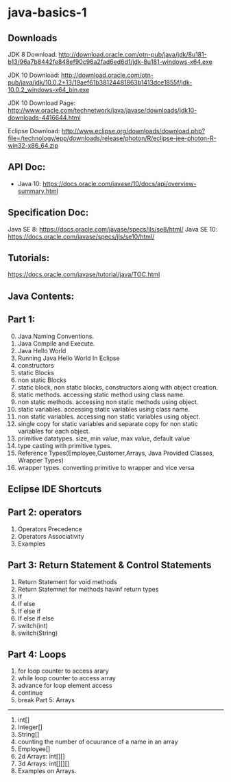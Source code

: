 # java-basics-1

Downloads
------------------------------------------------------
JDK 8 Download:
http://download.oracle.com/otn-pub/java/jdk/8u181-b13/96a7b8442fe848ef90c96a2fad6ed6d1/jdk-8u181-windows-x64.exe


JDK 10 Download:
http://download.oracle.com/otn-pub/java/jdk/10.0.2+13/19aef61b38124481863b1413dce1855f/jdk-10.0.2_windows-x64_bin.exe

JDK 10 Download Page:
http://www.oracle.com/technetwork/java/javase/downloads/jdk10-downloads-4416644.html

Eclipse Download:
http://www.eclipse.org/downloads/download.php?file=/technology/epp/downloads/release/photon/R/eclipse-jee-photon-R-win32-x86_64.zip


API Doc:
--------
* Java 10: https://docs.oracle.com/javase/10/docs/api/overview-summary.html

Specification Doc:
------------------
Java SE 8: https://docs.oracle.com/javase/specs/jls/se8/html/
Java SE 10: https://docs.oracle.com/javase/specs/jls/se10/html/

Tutorials:
----------
https://docs.oracle.com/javase/tutorial/java/TOC.html

Java Contents:
--------------------------------------------------------

Part 1:
-------
0. Java Naming Conventions.
1. Java Compile and Execute.
2. Java Hello World
3. Running Java Hello World In Eclipse
4. constructors
5. static Blocks
6. non static Blocks
7. static block, non static blocks, constructors along with object creation. 
8. static methods. accessing static method using class name.
9. non static methods. accessing non static methods using object.
10. static variables. accessing static variables using class name.
11. non static variables. accessing non static variables using object.
12. single copy for static variables and separate copy for non static variables for each object.
13. primitive datatypes. size, min value, max value, default value
14. type casting with primitive types.
15. Reference Types(Employee,Customer,Arrays, Java Provided Classes, Wrapper Types)
16. wrapper types. converting primitive to wrapper and vice versa

Eclipse IDE Shortcuts
---------------------

Part 2: operators
-----------------
1. Operators Precedence
2. Operators Associativity
3. Examples

Part 3: Return Statement & Control Statements
--------------------------
1. Return Statement for void methods
2. Return Statemnet for methods havinf return types
3. If
4. If else
5. If else if
6. If else if else
7. switch(int)
8. switch(String)

Part 4: Loops
-------------
1. for loop counter to access arary
2. while loop counter to access array
3. advance for loop element access
4. continue
5. break
Part 5: Arrays
--------------
1. int[] 
2. Integer[]
3. String[]
4. counting the number of ocuurance of a name in an array
5. Employee[]
6. 2d Arrays: int[][]
7. 3d Arrays: int[][][]
8. Examples on Arrays.
